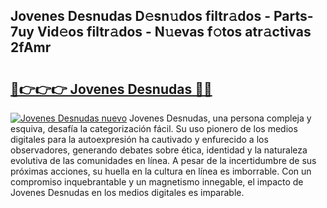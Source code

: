 ## Jovenes Desnudas D𝚎sn𝚞dos filtr𝚊dos - Parts-7uy Vid𝚎os filtr𝚊dos - N𝚞evas f𝚘tos atr𝚊ctivas 2fAmr

# <h2><a href="http://mb5c8c7.tromn.icu/?c=Jovenes+Desnudas">🔗👉👉👉 Jovenes Desnudas 🔗🔗</a></h2>

[![Jovenes Desnudas nuevo](https://i.imgur.com/pEAQMta.gif)](http://mb5c8c7.tromn.icu/?c=Jovenes+Desnudas)
Jovenes Desnudas, una persona compleja y esquiva, desafía la categorización fácil. Su uso pionero de los medios digitales para la autoexpresión ha cautivado y enfurecido a los observadores, generando debates sobre ética, identidad y la naturaleza evolutiva de las comunidades en línea. A pesar de la incertidumbre de sus próximas acciones, su huella en la cultura en línea es imborrable. Con un compromiso inquebrantable y un magnetismo innegable, el impacto de Jovenes Desnudas en los medios digitales es imparable.
